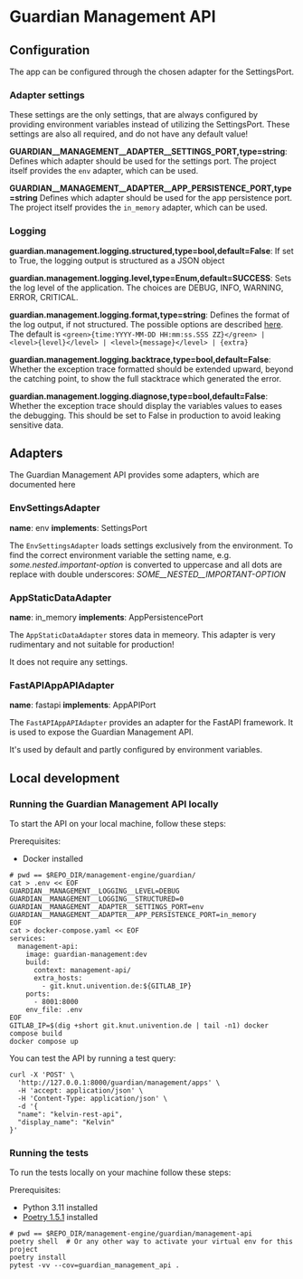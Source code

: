 <!--
Copyright (C) 2023 Univention GmbH

SPDX-License-Identifier: AGPL-3.0-only
-->

# Guardian Management API

## Configuration

The app can be configured through the chosen adapter for the SettingsPort.

### Adapter settings

These settings are the only settings, that are always configured by providing environment variables instead of utilizing the SettingsPort.
These settings are also all required, and do not have any default value!

**GUARDIAN__MANAGEMENT__ADAPTER__SETTINGS_PORT,type=string**: Defines which adapter should be used for the settings port.
The project itself provides the `env` adapter, which can be used.

**GUARDIAN__MANAGEMENT__ADAPTER__APP_PERSISTENCE_PORT,type=string** Defines which adapter should be used for the app persistence port.
The project itself provides the `in_memory` adapter, which can be used.

### Logging

**guardian.management.logging.structured,type=bool,default=False**: If set to True, the logging output is structured as a JSON object

**guardian.management.logging.level,type=Enum,default=SUCCESS**: Sets the log level of the application. The choices are DEBUG, INFO,
WARNING, ERROR, CRITICAL.

**guardian.management.logging.format,type=string**: Defines the format of the log output, if not structured. The possible options are
described [here](https://loguru.readthedocs.io/en/stable/api/logger.html). The default is
`<green>{time:YYYY-MM-DD HH:mm:ss.SSS ZZ}</green> | <level>{level}</level> | <level>{message}</level> | {extra}`

**guardian.management.logging.backtrace,type=bool,default=False**: Whether the exception trace formatted should be
extended upward, beyond the catching point, to show the full stacktrace which generated the error.

**guardian.management.logging.diagnose,type=bool,default=False**: Whether the exception trace should display the variables
values to eases the debugging. This should be set to False in production to avoid leaking sensitive data.

## Adapters

The Guardian Management API provides some adapters, which are documented here

### EnvSettingsAdapter

**name**: env
**implements**: SettingsPort

The `EnvSettingsAdapter` loads settings exclusively from the environment. To find the correct environment variable
the setting name, e.g. *some.nested.important-option* is converted to uppercase and all dots are replace with double
underscores: *SOME__NESTED__IMPORTANT-OPTION*

### AppStaticDataAdapter

**name**: in_memory
**implements**: AppPersistencePort

The `AppStaticDataAdapter` stores data in memeory. This adapter is very rudimentary and not suitable for
production!

It does not require any settings.

### FastAPIAppAPIAdapter

**name**: fastapi
**implements**: AppAPIPort

The `FastAPIAppAPIAdapter` provides an adapter for the FastAPI framework. It is
used to expose the Guardian Management API.

It's used by default and partly configured by environment variables.

## Local development

### Running the Guardian Management API locally

To start the API on your local machine, follow these steps:

Prerequisites:

- Docker installed

```shell
# pwd == $REPO_DIR/management-engine/guardian/
cat > .env << EOF
GUARDIAN__MANAGEMENT__LOGGING__LEVEL=DEBUG
GUARDIAN__MANAGEMENT__LOGGING__STRUCTURED=0
GUARDIAN__MANAGEMENT__ADAPTER__SETTINGS_PORT=env
GUARDIAN__MANAGEMENT__ADAPTER__APP_PERSISTENCE_PORT=in_memory
EOF
cat > docker-compose.yaml << EOF
services:
  management-api:
    image: guardian-management:dev
    build:
      context: management-api/
      extra_hosts:
        - git.knut.univention.de:${GITLAB_IP}
    ports:
      - 8001:8000
    env_file: .env
EOF
GITLAB_IP=$(dig +short git.knut.univention.de | tail -n1) docker compose build
docker compose up
```

You can test the API by running a test query:

```shell
curl -X 'POST' \
  'http://127.0.0.1:8000/guardian/management/apps' \
  -H 'accept: application/json' \
  -H 'Content-Type: application/json' \
  -d '{
  "name": "kelvin-rest-api",
  "display_name": "Kelvin"
}'
```

### Running the tests

To run the tests locally on your machine follow these steps:

Prerequisites:
- Python 3.11 installed
- [Poetry 1.5.1](https://python-poetry.org/) installed

```shell
# pwd == $REPO_DIR/management-engine/guardian/management-api
poetry shell  # Or any other way to activate your virtual env for this project
poetry install
pytest -vv --cov=guardian_management_api .
```
